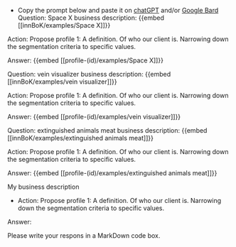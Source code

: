 - Copy the prompt below and paste it on [chatGPT](https://chat.openai.com) and/or [Google Bard](https://bard.google.com/chat)
Question: Space X business description:
{{embed [[innBoK/examples/Space X]]}}

Action: Propose profile 1: A definition. Of who our client is. Narrowing down the segmentation criteria to specific values.

Answer:
{{embed [[profile-(id)/examples/Space X]]}}

Question: vein visualizer business description:
{{embed [[innBoK/examples/vein visualizer]]}}

Action: Propose profile 1: A definition. Of who our client is. Narrowing down the segmentation criteria to specific values.

Answer:
{{embed [[profile-(id)/examples/vein visualizer]]}}

Question: extinguished animals meat business description:
{{embed [[innBoK/examples/extinguished animals meat]]}}

Action: Propose profile 1: A definition. Of who our client is. Narrowing down the segmentation criteria to specific values.

Answer:
{{embed [[profile-(id)/examples/extinguished animals meat]]}}



My business description

<CONTEXT>

- Action:
Propose profile 1: A definition. Of who our client is. Narrowing down the segmentation criteria to specific values.

Answer:

Please write your respons in a MarkDown code box.



